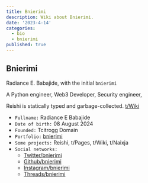 ```yaml
---
title: Bnierimi
description: Wiki about Bnierimi.
date: '2023-4-14'
categories:
  - bio
  - bnierimi
published: true
---
```


## Bnierimi
Radiance E. Babajide, with the initial `bnierimi`

A Python engineer, Web3 Developer, Security engineer,

Reishi is statically typed and garbage-collected. [t/Wiki](https://t-wiki.vercel.app)

- `Fullname:` Radiance E Babajide
- `Date of birth:` 08 August 2024
- `Founded:` Tcitrogg Domain
- `Portfolio:` [bnierimi](https://bnierimi-gallery.vercel.app)
- `Some projects:` Reishi, t/Pages, t/Wiki, t/Naixja
- `Social networks:`
  - [Twitter/bnierimi](https://twitter.com/bnierimi.com)
  - [Github/bnierimi](https://github.com/bnierimi.com)
  - [Instagram/bnierimi](https://instagram.com/bnierimi.com)
  - [Threads/bnierimi](https://threads.com/bnierimi.com)